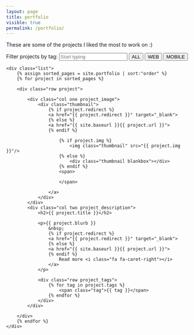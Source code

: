 ```yaml
---
layout: page
title: portfolio
visible: true
permalink: /portfolio/
---
```


<script src="http://cdnjs.cloudflare.com/ajax/libs/list.js/1.2.0/list.min.js"></script>

<div id="projects">
    <p>These are some of the projects I liked the most to work on :)</p>
    <p>
        Filter projects by tag: <input class="search" placeholder="Start typing" />
        <button class="btn active" id="filter-clear">ALL</button>
        <button class="btn" id="filter-web">WEB</button>
        <button class="btn" id="filter-mobile">MOBILE</button>
    </p>

    <div class="list">
        {% assign sorted_pages = site.portfolio | sort:"order" %}
        {% for project in sorted_pages %}

        <div class="row project">
            
            <div class="col one project_image">
                <div class="thumbnail">
                    {% if project.redirect %}
                    <a href="{{ project.redirect }}" target="_blank">
                    {% else %}
                    <a href="{{ site.baseurl }}{{ project.url }}">
                    {% endif %} 

                        {% if project.img %}
                            <img class="thumbnail" src="{{ project.img }}"/>
                        {% else %}
                            <div class="thumbnail blankbox"></div>
                        {% endif %}    
                        <span>

                        </span>

                    </a>
                </div>
            </div>
            <div class="col two project_description">
                <h2>{{ project.title }}</h2>

                <p>{{ project.blurb }} 
                    &nbsp;
                    {% if project.redirect %}
                    <a href="{{ project.redirect }}" target="_blank">
                    {% else %}
                    <a href="{{ site.baseurl }}{{ project.url }}">
                    {% endif %} 
                        Read more <i class="fa fa-caret-right"></i>
                    </a>
                </p>
                
                <div class="row project_tags">
                    {% for tag in project.tags %}
                        <span class="tag">{{ tag }}</span>
                    {% endfor %}
                </div>
            </div>

        </div>
        {% endfor %}
    </div>
</div>

<script src="/js/portfolio.js"></script>